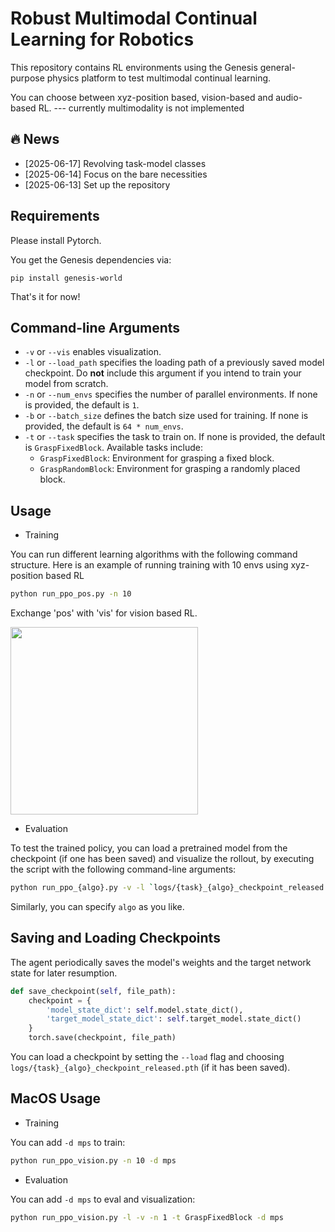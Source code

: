 # Robust Multimodal Continual Learning for Robotics

This repository contains RL environments using the Genesis general-purpose physics platform to test multimodal continual learning.

You can choose between xyz-position based, vision-based and audio-based RL. --- currently multimodality is not implemented


## 🔥 News

- [2025-06-17] Revolving task-model classes
- [2025-06-14] Focus on the bare necessities
- [2025-06-13] Set up the repository

  
## Requirements

Please install Pytorch.


You get the Genesis dependencies via: 
```
pip install genesis-world
```
That's it for now!


## Command-line Arguments

- `-v` or `--vis` enables visualization.
- `-l` or `--load_path` specifies the loading path of a previously saved model checkpoint. Do **not** include this argument if you intend to train your model from scratch.
- `-n` or `--num_envs` specifies the number of parallel environments. If none is provided, the default is `1`.
- `-b` or `--batch_size` defines the batch size used for training. If none is provided, the default is `64 * num_envs`.
- `-t` or `--task` specifies the task to train on. If none is provided, the default is `GraspFixedBlock`. Available tasks include:
  - `GraspFixedBlock`: Environment for grasping a fixed block.
  - `GraspRandomBlock`: Environment for grasping a randomly placed block.



## Usage

- Training

You can run different learning algorithms with the following command structure. Here is an example of running training with 10 envs using xyz-position based RL 
```bash
python run_ppo_pos.py -n 10
```
Exchange 'pos' with 'vis' for vision based RL. 


<img  src="figs/train.gif" width="300">

- Evaluation

To test the trained policy, you can load a pretrained model from the checkpoint (if one has been saved) and visualize the rollout, by executing the script with the following command-line arguments:
```bash
python run_ppo_{algo}.py -v -l `logs/{task}_{algo}_checkpoint_released.pth` 
```
Similarly, you can specify `algo` as you like.


## Saving and Loading Checkpoints

The agent periodically saves the model's weights and the target network state for later resumption. 

```python
def save_checkpoint(self, file_path):
    checkpoint = {
        'model_state_dict': self.model.state_dict(),
        'target_model_state_dict': self.target_model.state_dict()
    }
    torch.save(checkpoint, file_path)
```
You can load a checkpoint by setting the `--load` flag and choosing `logs/{task}_{algo}_checkpoint_released.pth` (if it has been saved).

## MacOS Usage

- Training

You can add `-d mps` to train:
```bash
python run_ppo_vision.py -n 10 -d mps
```

- Evaluation

You can add `-d mps` to eval and visualization:
```bash
python run_ppo_vision.py -l -v -n 1 -t GraspFixedBlock -d mps
```
